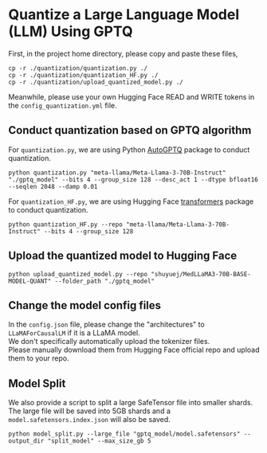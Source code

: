 # Quantize a Large Language Model (LLM) Using GPTQ
First, in the project home directory, please copy and paste these files,
```shell
cp -r ./quantization/quantization.py ./
cp -r ./quantization/quantization_HF.py ./
cp -r ./quantization/upload_quantized_model.py ./
```
Meanwhile, please use your own Hugging Face READ and WRITE tokens in the `config_quantization.yml` file.

## Conduct quantization based on GPTQ algorithm
For `quantization.py`, we are using Python [AutoGPTQ](https://github.com/AutoGPTQ/AutoGPTQ) package to conduct quantization.
```shell
python quantization.py "meta-llama/Meta-Llama-3-70B-Instruct" "./gptq_model" --bits 4 --group_size 128 --desc_act 1 --dtype bfloat16 --seqlen 2048 --damp 0.01
```

For `quantization_HF.py`, we are using Hugging Face [transformers](https://github.com/huggingface/transformers) package to conduct quantization.
```shell
python quantization_HF.py --repo "meta-llama/Meta-Llama-3-70B-Instruct" --bits 4 --group_size 128
```

## Upload the quantized model to Hugging Face
```shell
python upload_quantized_model.py --repo "shuyuej/MedLLaMA3-70B-BASE-MODEL-QUANT" --folder_path "./gptq_model"
```

## Change the model config files
In the `config.json` file, please change the "architectures" to `LLaMAForCausalLM` if it is a LLaMA model.<br>
We don't specifically automatically upload the tokenizer files.<br>
Please manually download them from Hugging Face official repo and upload them to your repo.

## Model Split
We also provide a script to split a large SafeTensor file into smaller shards.<be>
The large file will be saved into 5GB shards and a `model.safetensors.index.json` will also be saved.
```shell
python model_split.py --large_file "gptq_model/model.safetensors" --output_dir "split_model" --max_size_gb 5
```
